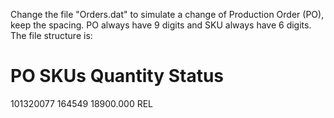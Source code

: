 Change the file "Orders.dat" to simulate a change of Production Order (PO), keep the spacing. PO always have 9 digits and SKU always have 6 digits.
The file structure is:
# PO              SKUs    Quantity        Status
101320077	164549	18900.000	REL

